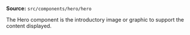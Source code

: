 **Source:** `src/components/hero/hero`

The Hero component is the introductory image or graphic to support the content displayed.
